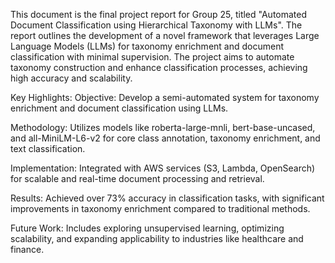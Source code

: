 This document is the final project report for Group 25, titled "Automated Document Classification using Hierarchical Taxonomy with LLMs". The report outlines the development of a novel framework that leverages Large Language Models (LLMs) for taxonomy enrichment and document classification with minimal supervision. The project aims to automate taxonomy construction and enhance classification processes, achieving high accuracy and scalability.

Key Highlights:
Objective: Develop a semi-automated system for taxonomy enrichment and document classification using LLMs.

Methodology: Utilizes models like roberta-large-mnli, bert-base-uncased, and all-MiniLM-L6-v2 for core class annotation, taxonomy enrichment, and text classification.

Implementation: Integrated with AWS services (S3, Lambda, OpenSearch) for scalable and real-time document processing and retrieval.

Results: Achieved over 73% accuracy in classification tasks, with significant improvements in taxonomy enrichment compared to traditional methods.

Future Work: Includes exploring unsupervised learning, optimizing scalability, and expanding applicability to industries like healthcare and finance.
